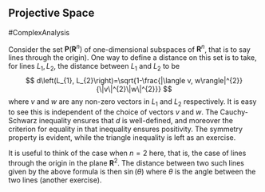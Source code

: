 ## Projective Space
#ComplexAnalysis  

Consider the set $\mathbf{P}\left(\mathbf{R}^{n}\right)$ of one-dimensional subspaces of $\mathbf{R}^{n}$, that is to say lines through the origin). One way to define a distance on this set is to take, for lines $L_{1}, L_{2}$, the distance between $L_{1}$ and $L_{2}$ to
be
$$
d\left(L_{1}, L_{2}\right)=\sqrt{1-\frac{|\langle v, w\rangle|^{2}}{\|v\|^{2}\|w\|^{2}}}
$$
where $v$ and $w$ are any non-zero vectors in $L_{1}$ and $L_{2}$ respectively. It is easy to see this is independent of the choice of vectors $v$ and $w .$ The Cauchy-Schwarz inequality ensures that $d$ is well-defined, and moreover the criterion for equality in that inequality ensures positivity. The symmetry property is evident, while the triangle inequality is left as an exercise.

It is useful to think of the case when $n=2$ here, that is, the case of lines through
the origin in the plane $\mathbf{R}^{2}$. The distance between two such lines given by the above formula is then $\sin (\theta)$ where $\theta$ is the angle between the two lines (another exercise).